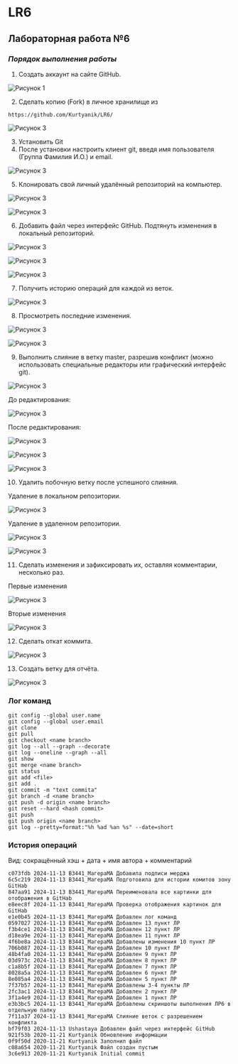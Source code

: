 # LR6
## Лабораторная работа №6

### ***Порядок выполнения работы***
1. Создать аккаунт на сайте GitHub.

![Рисунок 1](LR_screenshots/0.JPG)

2. Сделать копию (Fork) в личное хранилище из 
```
https://github.com/Kurtyanik/LR6/
```

![Рисунок 3](LR_screenshots/2.JPG)

3. Установить Git 
4. После установки настроить клиент git, введя имя пользователя (Группа 
Фамилия И.О.) и email.

![Рисунок 3](LR_screenshots/1.JPG)

5. Клонировать свой личный удалённый репозиторий на компьютер.

![Рисунок 3](LR_screenshots/3.JPG)

![Рисунок 3](LR_screenshots/4.JPG)

6. Добавить файл через интерфейс GitHub. Подтянуть изменения в 
локальный репозиторий.

![Рисунок 3](LR_screenshots/5.JPG)

![Рисунок 3](LR_screenshots/6.JPG)

![Рисунок 3](LR_screenshots/7.JPG)

7. Получить историю операций для каждой из веток.

![Рисунок 3](LR_screenshots/8.JPG)

8. Просмотреть последние изменения.

![Рисунок 3](LR_screenshots/9.JPG)

![Рисунок 3](LR_screenshots/10.JPG)

9. Выполнить слияние в ветку master, разрешив конфликт (можно 
использовать специальные редакторы или графический интерфейс git).

![Рисунок 3](LR_screenshots/11.JPG)

До редактирования:

![Рисунок 3](LR_screenshots/12.JPG)

После редактирования:

![Рисунок 3](LR_screenshots/13.JPG)

![Рисунок 3](LR_screenshots/14.JPG)

![Рисунок 3](LR_screenshots/15.JPG)

10. Удалить побочную ветку после успешного слияния.

Удаление в локальном репозитории.

![Рисунок 3](LR_screenshots/16.JPG)

Удаление в удаленном репозитории.

![Рисунок 3](LR_screenshots/17.JPG)

![Рисунок 3](LR_screenshots/18.JPG)

11. Сделать изменения и зафиксировать их, оставляя комментарии, 
несколько раз.

Первые изменения

![Рисунок 3](LR_screenshots/19.JPG)

Вторые изменения

![Рисунок 3](LR_screenshots/20.JPG)

12. Сделать откат коммита.

![Рисунок 3](LR_screenshots/21.JPG)

13. Создать ветку для отчёта.

![Рисунок 3](LR_screenshots/22.JPG)

### Лог команд
```
git config --global user.name
git config --global user.email
git clone
git pull
git checkout <name branch>
git log --all --graph --decorate
git log --oneline --graph --all
git show
git merge <name branch>
git status
git add <file>
git add .
git commit -m "text commita"
git branch -d <name branch>
git push -d origin <name branch>
git reset --hard <hash commit>
git push
git push origin <name branch>
git log --pretty=format:"%h %ad %an %s" --date=short
```


### История операций

Вид: сокращённый хэш + дата + имя автора + комментарий

```
c073fdb 2024-11-13 В3441_МагераМА Добавила подписи мерджа
6c5c219 2024-11-13 В3441_МагераМА Подготовила для истории комитов зону GitHab
847aa91 2024-11-13 В3441_МагераМА Переименовала все картинки для отображения в GitHab
e8eec8f 2024-11-13 В3441_МагераМА Проверка отображения картинок для GitHab
e1e0b45 2024-11-13 В3441_МагераМА Добавлен лог команд
0597027 2024-11-13 В3441_МагераМА Добавлен 13 пункт ЛР
f3b4ce1 2024-11-13 В3441_МагераМА Добавлен 12 пункт ЛР
d18ea9e 2024-11-13 В3441_МагераМА Добавлен 11 пункт ЛР
4f6be8a 2024-11-13 В3441_МагераМА Добавлены изменения 10 пункт ЛР
706b087 2024-11-13 В3441_МагераМА Добавлен 10 пункт ЛР
48b4fa0 2024-11-13 В3441_МагераМА Добавлен 9 пункт ЛР
03d973c 2024-11-13 В3441_МагераМА Добавлен 8 пункт ЛР
c1a8b5f 2024-11-13 В3441_МагераМА Добавлен 7 пункт ЛР
8028a5a 2024-11-13 В3441_МагераМА Добавлен 6 пункт ЛР
8e085a4 2024-11-13 В3441_МагераМА Добавлен 5 пункт ЛР
7f37b57 2024-11-13 В3441_МагераМА Добавлены 3-4 пункты ЛР
2fc3ac1 2024-11-13 В3441_МагераМА Добавлен 2 пункт ЛР
3f1a4e9 2024-11-13 В3441_МагераМА Добавлен 1 пункт ЛР
e3b3bc5 2024-11-13 В3441_МагераМА Добавлены скриншоты выполнения ЛР6 в отдельную папку
7f11a37 2024-11-13 В3441_МагераМА Слияние веток с разрешением конфликта
bf79f03 2024-11-13 Ushastaya Добавлен файл через интерфейс GitHub
921f53b 2020-11-21 Kurtyanik Обновление информации
0f9f50d 2020-11-21 Kurtyanik Заполнил файл
c08a654 2020-11-21 Kurtyanik Файл создан пустым
3c6e913 2020-11-21 Kurtyanik Initial commit
```